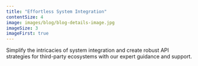 ```yaml
---
title: "Effortless System Integration"
contentSize: 4
image: images/blog/blog-details-image.jpg
imageSize: 3
imageFirst: true
---
```

Simplify the intricacies of system integration and create robust API strategies for third-party ecosystems with our expert guidance and support.